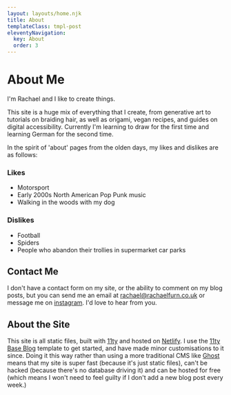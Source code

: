 ```yaml
---
layout: layouts/home.njk
title: About
templateClass: tmpl-post
eleventyNavigation:
  key: About
  order: 3
---
```


# About Me

I'm Rachael and I like to create things.

This site is a huge mix of everything that I create, from generative art to tutorials on braiding hair, as well as origami, vegan recipes, and guides on digital accessibility. Currently I'm learning to draw for the first time and learning German for the second time. 

In the spirit of 'about' pages from the olden days, my likes and dislikes are as follows:

### Likes

* Motorsport
* Early 2000s North American Pop Punk music
* Walking in the woods with my dog

### Dislikes

* Football
* Spiders
* People who abandon their trollies in supermarket car parks

## Contact Me

I don't have a contact form on my site, or the ability to comment on my blog posts, but you can send me an email at rachael@rachaelfurn.co.uk or message me on [instagram](https://www.instagram.com/rachaelfurn/). I'd love to hear from you.


## About the Site

This site is all static files, built with [11ty](https://www.11ty.dev/) and hosted on [Netlify](https://www.netlify.com/). I use the [11ty Base Blog](https://github.com/11ty/eleventy-base-blog) template to get started, and have made minor customisations to it since. Doing it this way rather than using a more traditional CMS like [Ghost](https://ghost.org/) means that my site is super fast (because it's just static files), can't be hacked (because there's no database driving it) and can be hosted for free (which means I won't need to feel guilty if I don't add a new blog post every week.)